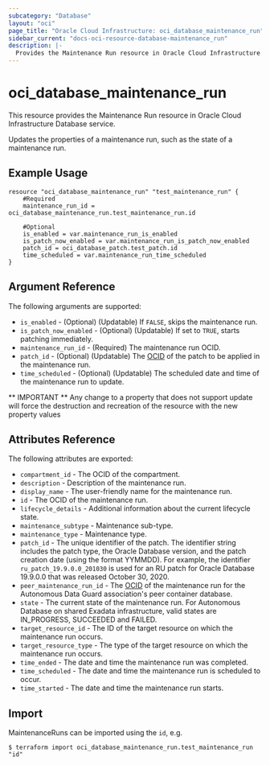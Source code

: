 ```yaml
---
subcategory: "Database"
layout: "oci"
page_title: "Oracle Cloud Infrastructure: oci_database_maintenance_run"
sidebar_current: "docs-oci-resource-database-maintenance_run"
description: |-
  Provides the Maintenance Run resource in Oracle Cloud Infrastructure Database service
---
```


# oci_database_maintenance_run
This resource provides the Maintenance Run resource in Oracle Cloud Infrastructure Database service.

Updates the properties of a maintenance run, such as the state of a maintenance run.

## Example Usage

```hcl
resource "oci_database_maintenance_run" "test_maintenance_run" {
	#Required
	maintenance_run_id = oci_database_maintenance_run.test_maintenance_run.id

	#Optional
	is_enabled = var.maintenance_run_is_enabled
	is_patch_now_enabled = var.maintenance_run_is_patch_now_enabled
	patch_id = oci_database_patch.test_patch.id
	time_scheduled = var.maintenance_run_time_scheduled
}
```

## Argument Reference

The following arguments are supported:

* `is_enabled` - (Optional) (Updatable) If `FALSE`, skips the maintenance run.
* `is_patch_now_enabled` - (Optional) (Updatable) If set to `TRUE`, starts patching immediately.
* `maintenance_run_id` - (Required) The maintenance run OCID.
* `patch_id` - (Optional) (Updatable) The [OCID](https://docs.cloud.oracle.com/iaas/Content/General/Concepts/identifiers.htm) of the patch to be applied in the maintenance run.
* `time_scheduled` - (Optional) (Updatable) The scheduled date and time of the maintenance run to update.


** IMPORTANT **
Any change to a property that does not support update will force the destruction and recreation of the resource with the new property values

## Attributes Reference

The following attributes are exported:

* `compartment_id` - The OCID of the compartment.
* `description` - Description of the maintenance run.
* `display_name` - The user-friendly name for the maintenance run.
* `id` - The OCID of the maintenance run.
* `lifecycle_details` - Additional information about the current lifecycle state.
* `maintenance_subtype` - Maintenance sub-type.
* `maintenance_type` - Maintenance type.
* `patch_id` - The unique identifier of the patch. The identifier string includes the patch type, the Oracle Database version, and the patch creation date (using the format YYMMDD). For example, the identifier `ru_patch_19.9.0.0_201030` is used for an RU patch for Oracle Database 19.9.0.0 that was released October 30, 2020.
* `peer_maintenance_run_id` - The [OCID](https://docs.cloud.oracle.com/iaas/Content/General/Concepts/identifiers.htm) of the maintenance run for the Autonomous Data Guard association's peer container database.
* `state` - The current state of the maintenance run. For Autonomous Database on shared Exadata infrastructure, valid states are IN_PROGRESS, SUCCEEDED and FAILED. 
* `target_resource_id` - The ID of the target resource on which the maintenance run occurs.
* `target_resource_type` - The type of the target resource on which the maintenance run occurs.
* `time_ended` - The date and time the maintenance run was completed.
* `time_scheduled` - The date and time the maintenance run is scheduled to occur.
* `time_started` - The date and time the maintenance run starts.

## Import

MaintenanceRuns can be imported using the `id`, e.g.

```
$ terraform import oci_database_maintenance_run.test_maintenance_run "id"
```

